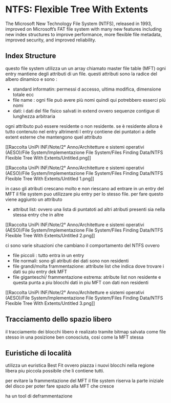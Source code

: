 # NTFS: Flexible Tree With Extents

The Microsoft New Technology File System (NTFS), released in 1993, improved on
Microsoft’s FAT file system with many new features including new index structures to
improve performance, more flexible file metadata, improved security, and improved
reliability.

## Index Structure

questo file system utilizza un un array chiamato master file table (MFT) ogni entry mantiene degli attributi di un file. questi attributi sono la radice del albero dinamico e sono :

- standard informatin: permessi d accesso, ultima modifica, dimensione totale ecc
- file name : ogni file può avere più nomi quindi qui potrebbero esserci più nomi
- dati: i dati del file fisico salvati in extend ovvero sequenze contigue di lunghezza arbitraria

ogni attributo può essere residente o non residente. se è residente allora è tutto contenuto nel entry altrimenti l entry contiene dei puntatori a delle extent esterne che mantengono quel attributo

[[Raccolta UniPi INF/Note/2° Anno/Architetture e sistemi operativi (AESO)/File System/Implementazione File System/Files Finding Data/NTFS Flexible Tree With Extents/Untitled.png]]

[[Raccolta UniPi INF/Note/2° Anno/Architetture e sistemi operativi (AESO)/File System/Implementazione File System/Files Finding Data/NTFS Flexible Tree With Extents/Untitled 1.png]]

in caso gli atributi crescano molto e non riescano ad entrare in un entry del MFT il file system puo utilizzare piu entry per lo stesso file. per fare questo viene aggiunto un attributo

- attribut list: ovvero una lista di puntatoti ad altri atributi presenti sia nella stessa entry che in altre

[[Raccolta UniPi INF/Note/2° Anno/Architetture e sistemi operativi (AESO)/File System/Implementazione File System/Files Finding Data/NTFS Flexible Tree With Extents/Untitled 2.png]]

ci sono varie situazioni che cambiano il comportamento del NTFS ovvero

- file piccoli : tutto entra in un entry
- file normali: sono gli atributi dei dati sono non residenti
- file grandi/molta frammentazione: attribute list che indica dove trovare i dati su piu entry dek MFT
- file giganteschi/ frammentazione estrema: atribute list non residente e questa punta a piu blocchi dati in piu MFT con dati non residenti

[[Raccolta UniPi INF/Note/2° Anno/Architetture e sistemi operativi (AESO)/File System/Implementazione File System/Files Finding Data/NTFS Flexible Tree With Extents/Untitled 3.png]]

## Tracciamento dello spazio libero

il tracciamento dei blocchi libero è realizato tramite bitmap  salvata come file stesso in una posizione ben conosciuta, cosi come la MFT stessa

## Euristiche di località

utilizza un euristica Best Fit ovvero piazza i nuovi blocchi nella regione libera piu piccola possibile che li contiene tutti.

 per evitare la frammentazione del MFT il file system riserva la parte iniziale del disco per poter fare spazio alla MFT che cresce

ha un tool di deframmentazione
